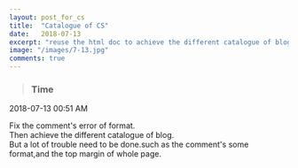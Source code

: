 ```yaml
---
layout: post_for_cs
title:  "Catalogue of CS"
date:   2018-07-13
excerpt: "reuse the html doc to achieve the different catalogue of blog..."
image: "/images/7-13.jpg"
comments: true
---
```


> ### Time <br />
2018-07-13 00:51 AM

Fix the comment's error of format.<br />
Then achieve the different catalogue of blog.<br />
But a lot of trouble need to be done.such as the comment's some format,and the top margin of whole page.
